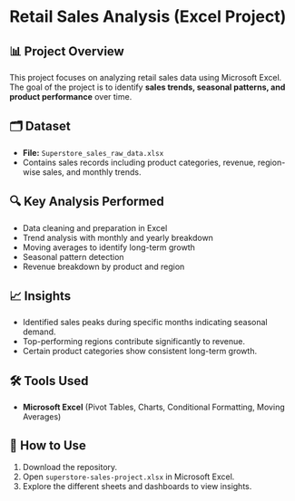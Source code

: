 # **Retail Sales Analysis (Excel Project)**

## 📊 Project Overview
This project focuses on analyzing retail sales data using Microsoft Excel.  
The goal of the project is to identify **sales trends, seasonal patterns, and product performance** over time.  

## 🗂 Dataset
- **File:** `Superstore_sales_raw_data.xlsx`  
- Contains sales records including product categories, revenue, region-wise sales, and monthly trends.  

## **🔍 Key Analysis Performed**
- Data cleaning and preparation in Excel  
- Trend analysis with monthly and yearly breakdown  
- Moving averages to identify long-term growth  
- Seasonal pattern detection  
- Revenue breakdown by product and region  

## **📈 Insights**
- Identified sales peaks during specific months indicating seasonal demand.  
- Top-performing regions contribute significantly to revenue.  
- Certain product categories show consistent long-term growth.  

## **🛠 Tools Used**
- **Microsoft Excel** (Pivot Tables, Charts, Conditional Formatting, Moving Averages)   

## **🚀 How to Use**
1. Download the repository.  
2. Open `superstore-sales-project.xlsx` in Microsoft Excel.  
3. Explore the different sheets and dashboards to view insights.

